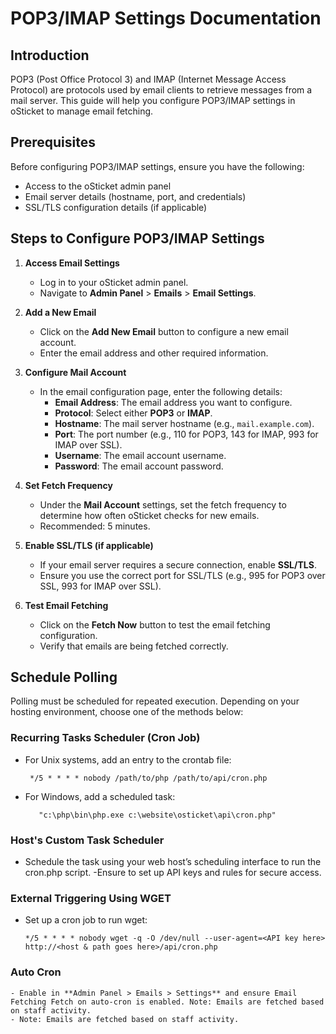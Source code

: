 <!--Documentation page
https://docs.osticket.com/en/latest/Getting%20Started/POP3-IMAP%20Settings.html
-->

# POP3/IMAP Settings Documentation

## Introduction
POP3 (Post Office Protocol 3) and IMAP (Internet Message Access Protocol) are protocols used by email clients to retrieve messages from a mail server. This guide will help you configure POP3/IMAP settings in oSticket to manage email fetching.

## Prerequisites
Before configuring POP3/IMAP settings, ensure you have the following:
- Access to the oSticket admin panel
- Email server details (hostname, port, and credentials)
- SSL/TLS configuration details (if applicable)

## Steps to Configure POP3/IMAP Settings

1. **Access Email Settings**
   - Log in to your oSticket admin panel.
   - Navigate to **Admin Panel** > **Emails** > **Email Settings**.
   <!-- " Enable mail fetch in Admin Panel => Settings => Email Settings "- This format is not the same like the other documentation. So, it is not allowed and need to be remediated.-->


2. **Add a New Email**
   - Click on the **Add New Email** button to configure a new email account.
   - Enter the email address and other required information.


3. **Configure Mail Account**
   - In the email configuration page, enter the following details:
     - **Email Address**: The email address you want to configure.
     - **Protocol**: Select either **POP3** or **IMAP**.
     - **Hostname**: The mail server hostname (e.g., `mail.example.com`).
     - **Port**: The port number (e.g., 110 for POP3, 143 for IMAP, 993 for IMAP over SSL).
     - **Username**: The email account username.
     - **Password**: The email account password.


4. **Set Fetch Frequency**
   - Under the **Mail Account** settings, set the fetch frequency to determine how often oSticket checks for new emails.
   - Recommended: 5 minutes.

   
5. **Enable SSL/TLS (if applicable)**
   - If your email server requires a secure connection, enable **SSL/TLS**.
   - Ensure you use the correct port for SSL/TLS (e.g., 995 for POP3 over SSL, 993 for IMAP over SSL).


6. **Test Email Fetching**
   - Click on the **Fetch Now** button to test the email fetching configuration.
   - Verify that emails are being fetched correctly.

   
## Schedule Polling

Polling must be scheduled for repeated execution. Depending on your hosting environment, choose one of the methods below:

### Recurring Tasks Scheduler (Cron Job)

  - For Unix systems, add an entry to the crontab file:
      ```shell
       */5 * * * * nobody /path/to/php /path/to/api/cron.php

 - For Windows, add a scheduled task:
     ```shell
        "c:\php\bin\php.exe c:\website\osticket\api\cron.php"

### Host's Custom Task Scheduler

  - Schedule the task using your web host’s scheduling interface to run the cron.php script. -Ensure to set up API keys and rules for secure access.

### External Triggering Using WGET

   - Set up a cron job to run wget:
     ```shell
     */5 * * * * nobody wget -q -O /dev/null --user-agent=<API key here> http://<host & path goes here>/api/cron.php

### Auto Cron

    - Enable in **Admin Panel > Emails > Settings** and ensure Email Fetching Fetch on auto-cron is enabled. Note: Emails are fetched based on staff activity.
    - Note: Emails are fetched based on staff activity.

<!--Analysis and Explanation
The documentation was reorganized to enhance clarity, improve user experience, and ensure alignment with best industry practices for technical documentation. The restructuring was guided by the following principles:

Clarity and Readability: Each step is presented in a clear and concise manner, using a numerical list to ensure users can easily follow the sequence of actions required to configure POP3/IMAP settings. This reduces the likelihood of errors and misunderstandings.

Content Hierarchy: The documentation is structured with a clear hierarchy, starting with an introduction that explains the purpose and benefits of POP3/IMAP, followed by prerequisites, and then a step-by-step guide. This logical flow helps users understand the context before diving into the technical steps.

Standardized Methods: By adhering to standardized methods for technical writing, such as using consistent terminology and formatting, the documentation ensures that users can quickly grasp the instructions and apply them correctly.

Corporate and Executive Standards: The documentation reflects a professional tone and structure suitable for a corporate environment. Clear instructions, coupled with a logical progression of steps, ensure that users can implement email fetching configurations efficiently and effectively, thereby enhancing the overall functionality of the oSticket system.

Rewriting and organizing the documentation in this manner ensures that it is user-friendly, reduces the potential for errors, and aligns with the high standards expected in corporate technical documentation.-->
